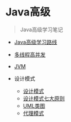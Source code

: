 # Java高级


> Java高级学习笔记

- [Java高级学习路线](Java高级/Java高级学习路线.md)


- [多线程高并发](Java高级/多线程高并发/)


- [JVM](Java高级/JVM/)


- 设计模式
  - [设计模式](Java高级/设计模式/设计模式.md)
  - [设计模式七大原则](Java高级/设计模式/设计模式七大原则.md)
  - [UML类图](Java高级/设计模式/UML类图.md)
  - [代理模式](Java高级/设计模式/代理模式.md)

